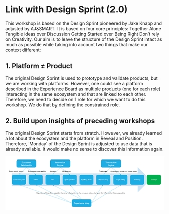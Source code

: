 # Link with Design Sprint \(2.0\)

This workshop is based on the Design Sprint pioneered by Jake Knapp and adjusted by AJ&SMART. It is based on four core principles: Together Alone Tangible ideas over Discussion Getting Started over Being Right Don’t rely on Creativity. Our aim is to leave the structure of the Design Sprint intact as much as possible while taking into account two things that make our context different:

## 1. Platform ≠ Product

The original Design Sprint is used to prototype and validate products, but we are working with platforms. However, one could see a platform described in the Experience Board as multiple products \(one for each role\) interacting in the same ecosystem and that are linked to each other. Therefore, we need to decide on 1 role for which we want to do this workshop. We do that by defining the constrained role.

## 2. Build upon insights of preceding workshops

The original Design Sprint starts from stratch. However, we already learned a lot about the ecosystem and the platform in Reveal and Position. Therefore, ‘Monday’ of the Design Sprint is adjusted to use data that is already available. It would make no sense to discover this information again.

![The inputs that are provided by Position canvases.](../.gitbook/assets/image%20%285%29.png)



